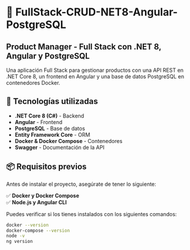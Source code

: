 # 🛒 FullStack-CRUD-NET8-Angular-PostgreSQL  
## Product Manager - Full Stack con .NET 8, Angular y PostgreSQL  

Una aplicación Full Stack para gestionar productos con una API REST en .NET Core 8, un frontend en Angular y una base de datos PostgreSQL en contenedores Docker.  

## 🚀 Tecnologías utilizadas  
- **.NET Core 8 (C#)** - Backend  
- **Angular** - Frontend  
- **PostgreSQL** - Base de datos  
- **Entity Framework Core** - ORM  
- **Docker & Docker Compose** - Contenedores  
- **Swagger** - Documentación de la API  

## 📦 Requisitos previos  
Antes de instalar el proyecto, asegúrate de tener lo siguiente:  

✅ **Docker y Docker Compose**  
✅ **Node.js y Angular CLI**  

Puedes verificar si los tienes instalados con los siguientes comandos:  
```sh
docker --version
docker-compose --version
node -v
ng version

